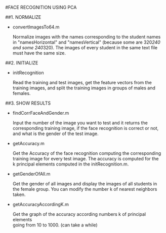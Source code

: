 #FACE RECOGNITION USING PCA

	
##1. NORMALIZE							
*	convertImagesTo64.m					
								
	Normalize images with the names corresponding to the student names	
	in "namesHorizontal" and "namesVertical" (because some are 320*240 	
	and some 240*320). The images of every student in the same text file	
	must have the same size.  					

##2. INITIALIZE
* 	initRecognition						
								
	Read the training and test images, get the feature vectors from the 	
	training images, and split the training images in groups of males and	
	females.							

##3. SHOW RESULTS
*	findCorrFaceAndGender.m					
								
	Input the number of the image you want to test and it returns the 	
	corresponding training image, if the face recognition is correct or not,	
	and what is the gender of the test image.				


*	getAccuracy.m						
								
	Get the Accuracy of the face recognition computing the corresponding	
	training image for every test image. The accuracy is computed for the 	
	k principal elements computed in the initRecognition.m.		


*	getGenderOfAll.m						
							
	Get the gender of all images and display the images of all students in 	
	the female group. You can modify the number k of nearest neighbors	
	taken.							


* 	getAccuracyAccordingK.m					
								
	Get the graph of  the accuracy according numbers k of principal elements	
	going from 10 to 1000. (can take a while)				


